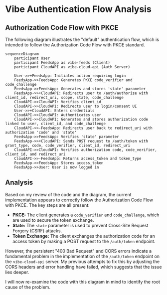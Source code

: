 # Vibe Authentication Flow Analysis

## Authorization Code Flow with PKCE

The following diagram illustrates the "default" authentication flow, which is intended to follow the Authorization Code Flow with PKCE standard.

```mermaid
sequenceDiagram
    participant User
    participant FeedsApp as vibe-feeds (Client)
    participant CloudAPI as vibe-cloud-api (Auth Server)

    User->>+FeedsApp: Initiates action requiring login
    FeedsApp->>FeedsApp: Generates PKCE code_verifier and code_challenge
    FeedsApp->>FeedsApp: Generates and stores 'state' parameter
    FeedsApp->>+CloudAPI: Redirects user to /auth/authorize with client_id, redirect_uri, scope, state, code_challenge
    CloudAPI->>CloudAPI: Verifies client_id
    CloudAPI->>CloudAPI: Redirects user to login/consent UI
    User->>+CloudAPI: Enters credentials
    CloudAPI->>CloudAPI: Authenticates user
    CloudAPI->>CloudAPI: Generates and stores authorization code linked to user, client_id, and code_challenge
    CloudAPI->>-FeedsApp: Redirects user back to redirect_uri with authorization 'code' and 'state'
    FeedsApp->>FeedsApp: Verifies 'state' parameter
    FeedsApp->>+CloudAPI: Sends POST request to /auth/token with grant_type, code, code_verifier, client_id, redirect_uri
    CloudAPI->>CloudAPI: Verifies authorization code, code_verifier, client_id, and redirect_uri
    CloudAPI->>-FeedsApp: Returns access_token and token_type
    FeedsApp->>FeedsApp: Stores access_token
    FeedsApp->>User: User is now logged in
```

## Analysis

Based on my review of the code and the diagram, the current implementation appears to correctly follow the Authorization Code Flow with PKCE. The key steps are all present:

-   **PKCE:** The client generates a `code_verifier` and `code_challenge`, which are used to secure the token exchange.
-   **State:** The `state` parameter is used to prevent Cross-Site Request Forgery (CSRF) attacks.
-   **Token Exchange:** The client exchanges the authorization code for an access token by making a POST request to the `/auth/token` endpoint.

However, the persistent "400 Bad Request" and CORS errors indicate a fundamental problem in the implementation of the `/auth/token` endpoint on the `vibe-cloud-api` server. My previous attempts to fix this by adjusting the CORS headers and error handling have failed, which suggests that the issue lies deeper.

I will now re-examine the code with this diagram in mind to identify the root cause of the problem.
